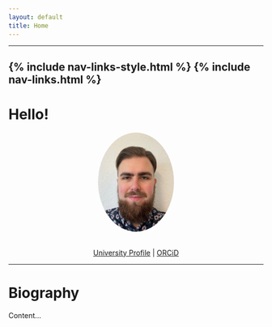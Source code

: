 ```yaml
---
layout: default
title: Home
---
```

---
{% include nav-links-style.html %}
{% include nav-links.html %}
---

# Hello!

<div style="text-align: center;">
  <img src="/assets/images/profile.jpg" alt="Profile Photo" style="width: 150px; border-radius: 50%; margin-bottom: 1rem;">

  <p>
    <a href="https://discovery.dundee.ac.uk/en/persons/calum-macgillivray" target="_blank">University Profile</a> |
    <a href="https://orcid.org/0009-0001-2871-6735" target="_blank">ORCiD</a>
  </p>
</div>

---

# Biography

Content...
